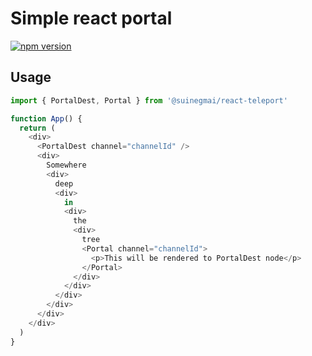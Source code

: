 # Simple react portal

[![npm version](https://badge.fury.io/js/%40suinegmai%2Freact-teleport.svg)](https://badge.fury.io/js/%40suinegmai%2Freact-teleport)

## Usage

```javascript
import { PortalDest, Portal } from '@suinegmai/react-teleport'

function App() {
  return (
    <div>
      <PortalDest channel="channelId" />
      <div>
        Somewhere
        <div>
          deep
          <div>
            in
            <div>
              the
              <div>
                tree
                <Portal channel="channelId">
                  <p>This will be rendered to PortalDest node</p>
                </Portal>
              </div>
            </div>
          </div>
        </div>
      </div>      
    </div>
  )
}
```